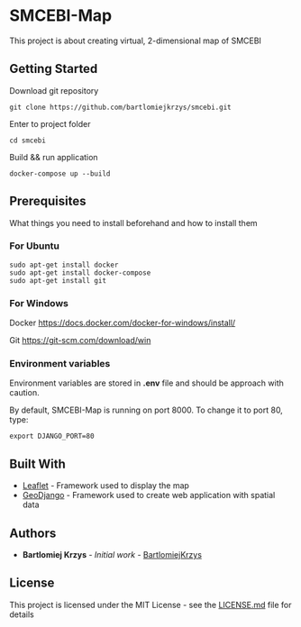 # SMCEBI-Map

This project is about creating virtual, 2-dimensional map of SMCEBI

## Getting Started

Download git repository

```
git clone https://github.com/bartlomiejkrzys/smcebi.git
```

Enter to project folder

```
cd smcebi
```

Build && run application

```
docker-compose up --build
```


## Prerequisites

What things you need to install beforehand and how to install them

### For Ubuntu

```
sudo apt-get install docker
sudo apt-get install docker-compose
sudo apt-get install git
```

### For Windows

Docker https://docs.docker.com/docker-for-windows/install/

Git https://git-scm.com/download/win


### Environment variables

Environment variables are stored in **.env** file and should be approach with caution.

By default, SMCEBI-Map is running on port 8000. To change it to port 80, type:

```
export DJANGO_PORT=80
```

## Built With

* [Leaflet](http://leafletjs.com/) - Framework used to display the map
* [GeoDjango](https://docs.djangoproject.com/en/2.0/ref/contrib/gis/) - Framework used to create web application with spatial data

## Authors

* **Bartlomiej Krzys** - *Initial work* - [BartlomiejKrzys](https://github.com/bartlomiejkrzys)

## License

This project is licensed under the MIT License - see the [LICENSE.md](LICENSE.md) file for details

